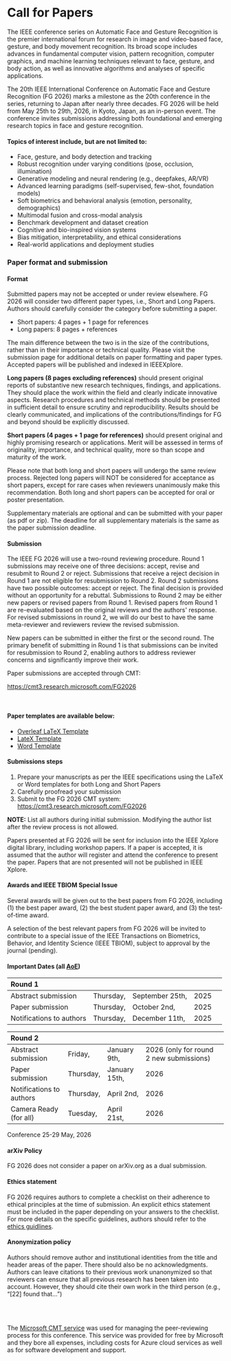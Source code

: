 # Call for Papers
The IEEE conference series on Automatic Face and Gesture Recognition is the premier international forum for research in image and video-based face, gesture, and body movement recognition. Its broad scope includes advances in fundamental computer vision, pattern recognition, computer graphics, and machine learning techniques relevant to face, gesture, and body action, as well as innovative algorithms and analyses of specific applications.

The 20th IEEE International Conference on Automatic Face and Gesture Recognition (FG 2026) marks a milestone as the 20th conference in the series, returning to Japan after nearly three decades. FG 2026 will be held from May 25th to 29th, 2026, in Kyoto, Japan, as an in-person event. The conference invites submissions addressing both foundational and emerging research topics in face and gesture recognition.

#### Topics of interest include, but are not limited to:

- Face, gesture, and body detection and tracking
- Robust recognition under varying conditions (pose, occlusion, illumination)
- Generative modeling and neural rendering (e.g., deepfakes, AR/VR)
- Advanced learning paradigms (self-supervised, few-shot, foundation models)
- Soft biometrics and behavioral analysis (emotion, personality, demographics)
- Multimodal fusion and cross-modal analysis
- Benchmark development and dataset creation
- Cognitive and bio-inspired vision systems
- Bias mitigation, interpretability, and ethical considerations
- Real-world applications and deployment studies


### Paper format and submission
#### Format

Submitted papers may not be accepted or under review elsewhere. FG 2026 will consider two different paper types, i.e., Short and Long Papers. Authors should carefully consider the category before submitting a paper.

- Short papers: 4 pages + 1 page for references
- Long papers: 8 pages + references

The main difference between the two is in the size of the contributions, rather than in their importance or technical quality. Please visit the submission page for additional details on paper formatting and paper types. Accepted papers will be published and indexed in IEEEXplore.

**Long papers (8 pages excluding references)** should present original reports of substantive new research techniques, findings, and applications. They should place the work within the field and clearly indicate innovative aspects. Research procedures and technical methods should be presented in sufficient detail to ensure scrutiny and reproducibility. Results should be clearly communicated, and implications of the contributions/findings for FG and beyond should be explicitly discussed.

**Short papers (4 pages + 1 page for references)** should present original and highly promising research or applications. Merit will be assessed in terms of originality, importance, and technical quality, more so than scope and maturity of the work.

Please note that both long and short papers will undergo the same review process. Rejected long papers will NOT be considered for acceptance as short papers, except for rare cases when reviewers unanimously make this recommendation. Both long and short papers can be accepted for oral or poster presentation.

Supplementary materials are optional and can be submitted with your paper (as pdf or zip). The deadline for all supplementary materials is the same as the paper submission deadline.


#### Submission
The IEEE FG 2026 will use a two-round reviewing procedure. Round 1 submissions may receive one of three decisions: accept, revise and resubmit to Round 2 or reject. Submissions that receive a reject decision in Round 1 are not eligible for resubmission to Round 2. Round 2 submissions have two possible outcomes: accept or reject. The final decision is provided without an opportunity for a rebuttal. Submissions to Round 2 may be either new papers or revised papers from Round 1. Revised papers from Round 1 are re-evaluated based on the original reviews and the authors' response. For revised submissions in round 2, we will do our best to have the same meta-reviewer and reviewers review the revised submission.

New papers can be submitted in either the first or the second round. The primary benefit of submitting in Round 1 is that submissions can be invited for resubmission to Round 2, enabling authors to address reviewer concerns and significantly improve their work.

Paper submissions are accepted through CMT:

https://cmt3.research.microsoft.com/FG2026

<br>

#### Paper templates are available below:
- [Overleaf LaTeX Template](https://www.overleaf.com/read/vtbwkbhhbxpp#35990f)
- [LateX Template](https://drive.google.com/file/d/1RBOaG7JogyFI7nigzHjJfn36pHQ3rakp/view?usp=sharing)
- [Word Template](https://docs.google.com/document/d/1nekOaVw4SB3U0HkgoKdf06mWzPmjDQQh/edit?usp=sharing&ouid=104016129676819843735&rtpof=true&sd=true)

#### Submissions steps
1. Prepare your manuscripts as per the IEEE specifications using the LaTeX or Word templates for both Long and Short Papers
2. Carefully proofread your submission
3. Submit to the FG 2026 CMT system: https://cmt3.research.microsoft.com/FG2026

**NOTE:** List all authors during initial submission. Modifying the author list after the review process is not allowed.

Papers presented at FG 2026 will be sent for inclusion into the IEEE Xplore digital library, including workshop papers. If a paper is accepted, it is assumed that the author will register and attend the conference to present the paper. Papers that are not presented will not be published in IEEE Xplore.

#### Awards and IEEE TBIOM Special Issue
Several awards will be given out to the best papers from FG 2026, including (1) the best paper award, (2) the best student paper award, and (3) the test-of-time award.

A selection of the best relevant papers from FG 2026 will be invited to contribute to a special issue of the IEEE Transactions on Biometrics, Behavior, and Identity Science (IEEE TBIOM), subject to approval by the journal (pending).


#### Important Dates (all [AoE](https://time.is/Anywhere_on_Earth))
| Round 1 |||||
|:-|:-|:-|:-|:-|
| Abstract submission       | Thursday, | September 25th,   | 2025 |
| Paper submission          | Thursday, | October 2nd,      | 2025 |
| Notifications to authors  | Thursday, | December 11th,    | 2025 |


| Round 2 |||||
|:-|:-|:-|:-|:-|
| Abstract submission       | Friday,   | January 9th,  | 2026 (only for round 2 new submissions) |
| Paper submission          | Thursday, | January 15th, | 2026  |
| Notifications to authors  | Thursday, | April 2nd,    | 2026  |
| Camera Ready (for all)    | Tuesday,  | April 21st,   | 2026  |

Conference 25-29 May, 2026

#### arXiv Policy
FG 2026 does not consider a paper on arXiv.org as a dual submission.

#### Ethics statement
FG 2026 requires authors to complete a checklist on their adherence to ethical principles at the time of submission. An explicit ethics statement must be included in the paper depending on your answers to the checklist. For more details on the specific guidelines, authors should refer to the [ethics guidlines](https://docs.google.com/document/d/1r0uWqoERCr_pRlPszh6CtD_3z2gnCe8XdBa-3Le9lpM/edit?usp=sharing).

#### Anonymization policy
Authors should remove author and institutional identities from the title and header areas of the paper. There should also be no acknowledgments. Authors can leave citations to their previous work unanonymized so that reviewers can ensure that all previous research has been taken into account. However, they should cite their own work in the third person (e.g., “[22] found that…”)

<br>
<br>

The [Microsoft CMT service](https://cmt3.research.microsoft.com/) was used for managing the peer-reviewing process for this conference. This service was provided for free by Microsoft and they bore all expenses, including costs for Azure cloud services as well as for software development and support.